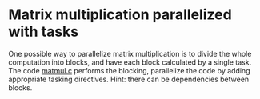 # Matrix multiplication parallelized with tasks

One possible way to parallelize matrix multiplication is to divide the
whole computation into blocks, and have each block calculated by a
single task. The code [matmul.c](matmul.c) performs the blocking,
parallelize the code by adding appropriate tasking directives. Hint:
there can be dependencies between blocks.

